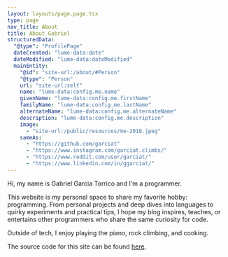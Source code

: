 ```yaml
---
layout: layouts/page.page.tsx
type: page
nav_title: About
title: About Gabriel
structuredData:
  "@type": "ProfilePage"
  dateCreated: "lume-data:date"
  dateModified: "lume-data:dateModified"
  mainEntity:
    "@id": "site-url:/about/#Person"
    "@type": "Person"
    url: "site-url:self"
    name: "lume-data:config.me.name"
    givenName: "lume-data:config.me.firstName"
    familyName: "lume-data:config.me.lastName"
    alternateName: "lume-data:config.me.alternateName"
    description: "lume-data:config.me.description"
    image:
      - "site-url:/public/resources/me-2018.jpeg"
    sameAs:
      - "https://github.com/garciat"
      - "https://www.instagram.com/garciat.climbs/"
      - "https://www.reddit.com/user/garciat/"
      - "https://www.linkedin.com/in/ggarciat/"
---
```


Hi, my name is Gabriel Garcia Torrico and I'm a programmer.

This website is my personal space to share my favorite hobby: programming. From
personal projects and deep dives into languages to quirky experiments and
practical tips, I hope my blog inspires, teaches, or entertains other
programmers who share the same curiosity for code.

Outside of tech, I enjoy playing the piano, rock climbing, and cooking.

The source code for this site can be found
[here](https://github.com/garciat/garciat.github.io).
